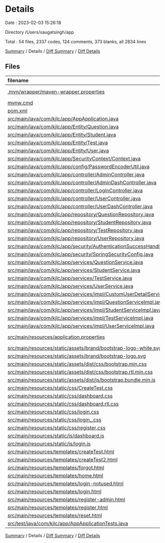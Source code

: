 # Details

Date : 2023-02-03 15:26:18

Directory /Users/saugatsingh/app

Total : 54 files,  2337 codes, 124 comments, 373 blanks, all 2834 lines

[Summary](results.md) / Details / [Diff Summary](diff.md) / [Diff Details](diff-details.md)

## Files
| filename | language | code | comment | blank | total |
| :--- | :--- | ---: | ---: | ---: | ---: |
| [.mvn/wrapper/maven-wrapper.properties](/.mvn/wrapper/maven-wrapper.properties) | Java Properties | 2 | 0 | 1 | 3 |
| [mvnw.cmd](/mvnw.cmd) | Batch | 102 | 51 | 36 | 189 |
| [pom.xml](/pom.xml) | XML | 83 | 0 | 4 | 87 |
| [src/main/java/com/kjlc/app/AppApplication.java](/src/main/java/com/kjlc/app/AppApplication.java) | Java | 9 | 0 | 5 | 14 |
| [src/main/java/com/kjlc/app/Entity/Question.java](/src/main/java/com/kjlc/app/Entity/Question.java) | Java | 23 | 0 | 6 | 29 |
| [src/main/java/com/kjlc/app/Entity/Student.java](/src/main/java/com/kjlc/app/Entity/Student.java) | Java | 24 | 0 | 6 | 30 |
| [src/main/java/com/kjlc/app/Entity/Test.java](/src/main/java/com/kjlc/app/Entity/Test.java) | Java | 27 | 0 | 5 | 32 |
| [src/main/java/com/kjlc/app/Entity/User.java](/src/main/java/com/kjlc/app/Entity/User.java) | Java | 59 | 4 | 14 | 77 |
| [src/main/java/com/kjlc/app/SecurityContext/Context.java](/src/main/java/com/kjlc/app/SecurityContext/Context.java) | Java | 16 | 0 | 5 | 21 |
| [src/main/java/com/kjlc/app/config/PasswordEncoderUtil.java](/src/main/java/com/kjlc/app/config/PasswordEncoderUtil.java) | Java | 8 | 0 | 3 | 11 |
| [src/main/java/com/kjlc/app/controller/AdminController.java](/src/main/java/com/kjlc/app/controller/AdminController.java) | Java | 68 | 0 | 17 | 85 |
| [src/main/java/com/kjlc/app/controller/AdminDashController.java](/src/main/java/com/kjlc/app/controller/AdminDashController.java) | Java | 17 | 0 | 6 | 23 |
| [src/main/java/com/kjlc/app/controller/LoginController.java](/src/main/java/com/kjlc/app/controller/LoginController.java) | Java | 23 | 0 | 4 | 27 |
| [src/main/java/com/kjlc/app/controller/UserController.java](/src/main/java/com/kjlc/app/controller/UserController.java) | Java | 37 | 0 | 10 | 47 |
| [src/main/java/com/kjlc/app/controller/UserDashController.java](/src/main/java/com/kjlc/app/controller/UserDashController.java) | Java | 3 | 0 | 3 | 6 |
| [src/main/java/com/kjlc/app/repository/QuestionRepository.java](/src/main/java/com/kjlc/app/repository/QuestionRepository.java) | Java | 5 | 0 | 5 | 10 |
| [src/main/java/com/kjlc/app/repository/StudentRepository.java](/src/main/java/com/kjlc/app/repository/StudentRepository.java) | Java | 5 | 0 | 5 | 10 |
| [src/main/java/com/kjlc/app/repository/TestRepository.java](/src/main/java/com/kjlc/app/repository/TestRepository.java) | Java | 5 | 0 | 5 | 10 |
| [src/main/java/com/kjlc/app/repository/UserRepository.java](/src/main/java/com/kjlc/app/repository/UserRepository.java) | Java | 9 | 0 | 6 | 15 |
| [src/main/java/com/kjlc/app/security/AuthenticationSuccessHandler.java](/src/main/java/com/kjlc/app/security/AuthenticationSuccessHandler.java) | Java | 25 | 0 | 12 | 37 |
| [src/main/java/com/kjlc/app/security/SpringSecurityConfig.java](/src/main/java/com/kjlc/app/security/SpringSecurityConfig.java) | Java | 37 | 13 | 10 | 60 |
| [src/main/java/com/kjlc/app/services/QuestionService.java](/src/main/java/com/kjlc/app/services/QuestionService.java) | Java | 6 | 0 | 3 | 9 |
| [src/main/java/com/kjlc/app/services/StudentService.java](/src/main/java/com/kjlc/app/services/StudentService.java) | Java | 5 | 0 | 3 | 8 |
| [src/main/java/com/kjlc/app/services/TestService.java](/src/main/java/com/kjlc/app/services/TestService.java) | Java | 4 | 0 | 2 | 6 |
| [src/main/java/com/kjlc/app/services/UserService.java](/src/main/java/com/kjlc/app/services/UserService.java) | Java | 5 | 0 | 3 | 8 |
| [src/main/java/com/kjlc/app/services/impl/CustomUserDetailService.java](/src/main/java/com/kjlc/app/services/impl/CustomUserDetailService.java) | Java | 16 | 0 | 7 | 23 |
| [src/main/java/com/kjlc/app/services/impl/QuestionServiceImpl.java](/src/main/java/com/kjlc/app/services/impl/QuestionServiceImpl.java) | Java | 29 | 0 | 9 | 38 |
| [src/main/java/com/kjlc/app/services/impl/StudentServiceImpl.java](/src/main/java/com/kjlc/app/services/impl/StudentServiceImpl.java) | Java | 10 | 0 | 6 | 16 |
| [src/main/java/com/kjlc/app/services/impl/TestServiceImpl.java](/src/main/java/com/kjlc/app/services/impl/TestServiceImpl.java) | Java | 26 | 0 | 7 | 33 |
| [src/main/java/com/kjlc/app/services/impl/UserServiceImpl.java](/src/main/java/com/kjlc/app/services/impl/UserServiceImpl.java) | Java | 20 | 0 | 7 | 27 |
| [src/main/resources/application.properties](/src/main/resources/application.properties) | Java Properties | 5 | 0 | 2 | 7 |
| [src/main/resources/static/assets/brand/bootstrap-logo-white.svg](/src/main/resources/static/assets/brand/bootstrap-logo-white.svg) | XML | 1 | 0 | 0 | 1 |
| [src/main/resources/static/assets/brand/bootstrap-logo.svg](/src/main/resources/static/assets/brand/bootstrap-logo.svg) | XML | 1 | 0 | 1 | 2 |
| [src/main/resources/static/assets/dist/css/bootstrap.min.css](/src/main/resources/static/assets/dist/css/bootstrap.min.css) | CSS | 2 | 4 | 0 | 6 |
| [src/main/resources/static/assets/dist/css/bootstrap.rtl.min.css](/src/main/resources/static/assets/dist/css/bootstrap.rtl.min.css) | CSS | 2 | 4 | 0 | 6 |
| [src/main/resources/static/assets/dist/js/bootstrap.bundle.min.js](/src/main/resources/static/assets/dist/js/bootstrap.bundle.min.js) | JavaScript | 1 | 6 | 0 | 7 |
| [src/main/resources/static/css/CreateTest.css](/src/main/resources/static/css/CreateTest.css) | CSS | 7 | 0 | 1 | 8 |
| [src/main/resources/static/css/dashboard.css](/src/main/resources/static/css/dashboard.css) | CSS | 85 | 10 | 16 | 111 |
| [src/main/resources/static/css/dashboard.rtl.css](/src/main/resources/static/css/dashboard.rtl.css) | CSS | 66 | 6 | 17 | 89 |
| [src/main/resources/static/css/login.css](/src/main/resources/static/css/login.css) | CSS | 69 | 0 | 15 | 84 |
| [src/main/resources/static/css/login_.css](/src/main/resources/static/css/login_.css) | CSS | 155 | 0 | 8 | 163 |
| [src/main/resources/static/css/register.css](/src/main/resources/static/css/register.css) | CSS | 154 | 0 | 7 | 161 |
| [src/main/resources/static/js/dashboard.js](/src/main/resources/static/js/dashboard.js) | JavaScript | 47 | 3 | 4 | 54 |
| [src/main/resources/static/js/login.js](/src/main/resources/static/js/login.js) | JavaScript | 59 | 0 | 12 | 71 |
| [src/main/resources/templates/createTest.html](/src/main/resources/templates/createTest.html) | HTML | 260 | 1 | 23 | 284 |
| [src/main/resources/templates/createTest2.html](/src/main/resources/templates/createTest2.html) | HTML | 75 | 0 | 0 | 75 |
| [src/main/resources/templates/forgot.html](/src/main/resources/templates/forgot.html) | HTML | 51 | 0 | 2 | 53 |
| [src/main/resources/templates/home.html](/src/main/resources/templates/home.html) | HTML | 249 | 16 | 19 | 284 |
| [src/main/resources/templates/login-notused.html](/src/main/resources/templates/login-notused.html) | HTML | 60 | 0 | 6 | 66 |
| [src/main/resources/templates/login.html](/src/main/resources/templates/login.html) | HTML | 71 | 0 | 6 | 77 |
| [src/main/resources/templates/register-admin.html](/src/main/resources/templates/register-admin.html) | HTML | 73 | 3 | 5 | 81 |
| [src/main/resources/templates/register.html](/src/main/resources/templates/register.html) | HTML | 75 | 3 | 7 | 85 |
| [src/main/resources/templates/reset.html](/src/main/resources/templates/reset.html) | HTML | 52 | 0 | 2 | 54 |
| [src/test/java/com/kjlc/app/AppApplicationTests.java](/src/test/java/com/kjlc/app/AppApplicationTests.java) | Java | 9 | 0 | 5 | 14 |

[Summary](results.md) / Details / [Diff Summary](diff.md) / [Diff Details](diff-details.md)